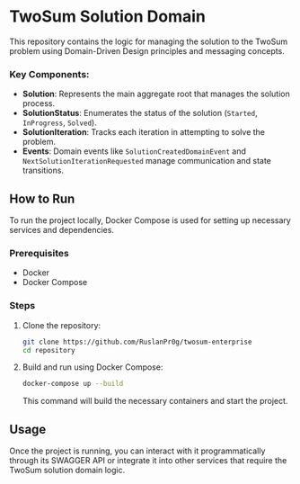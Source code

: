 # TwoSum Solution Domain

This repository contains the logic for managing the solution to the TwoSum problem using Domain-Driven Design principles and messaging concepts.

### Key Components:

- **Solution**: Represents the main aggregate root that manages the solution process.
- **SolutionStatus**: Enumerates the status of the solution (`Started`, `InProgress`, `Solved`).
- **SolutionIteration**: Tracks each iteration in attempting to solve the problem.
- **Events**: Domain events like `SolutionCreatedDomainEvent` and `NextSolutionIterationRequested` manage communication and state transitions.

## How to Run

To run the project locally, Docker Compose is used for setting up necessary services and dependencies.

### Prerequisites

- Docker
- Docker Compose

### Steps

1. Clone the repository:

   ```bash
   git clone https://github.com/RuslanPr0g/twosum-enterprise
   cd repository
   ```

2. Build and run using Docker Compose:

   ```bash
   docker-compose up --build
   ```

   This command will build the necessary containers and start the project.

## Usage

Once the project is running, you can interact with it programmatically through its SWAGGER API or integrate it into other services that require the TwoSum solution domain logic.
